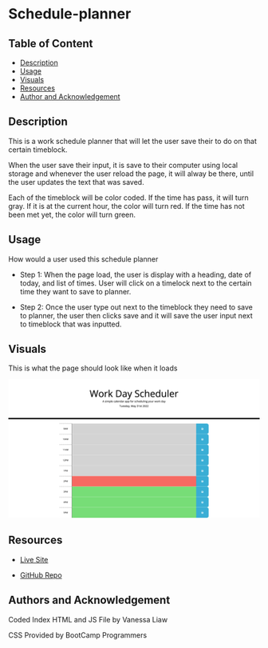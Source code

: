 # Schedule-planner

## Table of Content 

- [Description](#description)
- [Usage](#usage)
- [Visuals](#visuals)
- [Resources](#resources)
- [Author and Acknowledgement](#author-and-acknowledgement)

## Description 

This is a work schedule planner that will let the user save their to do on that certain timeblock.

When the user save their input, it is save to their computer using local storage and whenever the user reload the page, it will alway be there, until the user updates the text that was saved.

Each of the timeblock will be color coded. If the time has pass, it will turn gray. If it is at the current hour, the color will turn red. If the time has not been met yet, the color will turn green. 

## Usage 

How would a user used this schedule planner 

- Step 1: When the page load, the user is display with a heading, date of today, and list of times. User will click on a timelock next to the certain time they want to save to planner.

- Step 2: Once the user type out next to the timeblock they need to save to planner, the user then clicks save and it will save the user input next to timeblock that was inputted.

## Visuals 

This is what the page should look like when it loads 

![Schedule Planner](./assets/images/Work-Day-Scheduler.png)

## Resources 

- [Live Site](https://vanessaliaw021.github.io/schedule-planner/)

- [GitHub Repo](https://github.com/VanessaLiaw021/schedule-planner)

## Authors and Acknowledgement

Coded Index HTML and JS File by Vanessa Liaw

CSS Provided by BootCamp Programmers